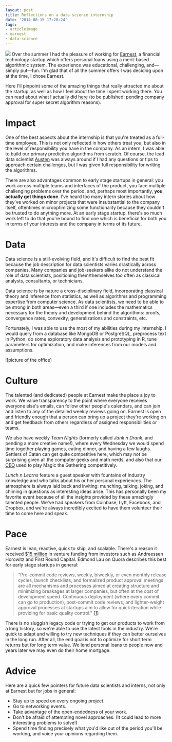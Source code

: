 ```yaml
---
layout: post
title: Reflections on a data science internship
date: '2014-08-15 17:28:24'
tags:
- articleimage
- earnest
- data-science
---
```


![](/blog/content/images/2014/Aug/Earnest---Loans-for-living-life--2014-08-15-10-24-43-3.jpg)
Over the summer I had the pleasure of working for [Earnest](https://www.meetearnest.com/), a financial technology startup which offers personal loans using a merit-based algorithmic system. The experience was educational, challenging, and—simply put—fun. I'm glad that of all the summer offers I was deciding upon at the time, I chose  Earnest.

Here I'll pinpoint some of the amazing things that really attracted me about the startup, as well as how I feel about the time I spent working there. You can read about what I actually did [here](http://not.a.website) (to be published: pending company approval for super secret algorithm reasons).

# Impact

One of the best aspects about the internship is that you're treated as a full-time employee. This is not only reflected in how others treat you, but also in the level of responsibility you have in the company. As an intern, I was able to build our primary predictive algorithms from scratch. Of course, the lead data scientist [Austen](https://twitter.com/austenhead) was always around if I had any questions or tips to approach certain challenges, but I was given full responsibility for writing the algorithms.

There are also advantages common to early stage startups in general: you work across multiple teams and interfaces of the product, you face multiple challenging problems over the period, and, perhaps most importantly, **you actually get things done**. I've heard too many intern stories about how they've worked on minor projects that were insubstantial to the company itself, oftentimes microoptimizing some functionality because they couldn't be trusted to do anything more. At an early stage startup, there's so much work left to do that you're bound to find one which is beneficial for both you in terms of your interests and the company in terms of its future.

# Data
Data science is a still-evolving field, and it's difficult to find the best fit because the job description for data scientists varies drastically across companies. Many companies and job-seekers alike do not understand the role of data scientists, positioning them/themselves too often as classical analysts, consultants, or technicians.

Data science is by nature a cross-disciplinary field, incorporating classical theory and inference from statistics, as well as algorithms and programming expertise from computer science. As data scientists, we need to be able to be strong in both areas—even a third if one includes the mathematics necessary for the theory and development behind the algorithms: proofs, convergence rates, convexity, generalizations and constraints, etc.

Fortunately, I was able to use the most of my abilities during my internship. I would query from a database like MongoDB or PostgreSQL, preprocess text in Python, do some exploratory data analysis and prototyping in R, tune parameters for optimization, and make inferences from our models and assumptions.

<!--
Coding-wise, I improved my knowledge of awesome packages in R like `ggplot2`, `googleVis`, `plyr`, and `knitr`, and modules in Python like `pandas`, `scipy`, `scikit-learn`, and how our results in the modeling side and metric reporting would be applied in other teams such as marketing and underwriting/risk.
-->

![picture of the office]

# Culture

The talented (and dedicated) people at Earnest make the place a joy to work. We value transparency to the point where everyone receives everyone else's emails, can follow other people's calendars, and can join and listen to any of the detailed weekly reviews going on. Earnest is open and friendly enough that a person can bring up a project they're working on and get feedback from others regardless of assigned responsibilities or teams.

We also have weekly *Team Nights* (formerly called *Jank n Drank*, and pending a more creative name!), where every Wednesday we would spend time together playing games, eating dinner, and having a few laughs. Settlers of Catan can get quite competitive here, which may not be surprising given all the computer geeks and math nerds, and also that our [CEO](https://twitter.com/louisberyl) used to play Magic the Gathering competitively.

*Lunch n Learns* feature a guest speaker with fountains of industry knowledge and who talks about his or her personal experiences. The atmosphere is always laid back and inviting: munching, talking, joking, and chiming in questions as interesting ideas arise. This has personally been my favorite event because of all the insights provided by these amazingly talented people. We've had speakers from Coinbase, Lyft, Facebook, and Dropbox, and we're always incredibly excited to have them volunteer their time to come here and speak.


# Pace

Earnest is lean, reactive, quick to ship, and scalable. There's a reason it received [$15 million](http://www.crunchbase.com/organization/earnest) in venture funding from investors such as Andreessen Horowitz and First Round Capital. Edmond Lau on Quora describes this best for early stage startups in general: 
> "Pre-commit code reviews, weekly, biweekly, or even monthly release cycles, launch checklists, and formalized product approval meetings are all mechanisms and processes aimed at creating structure and minimizing breakages at larger companies, but often at the cost of development speed. Continuous deployment (where every commit can go to production), post-commit code reviews, and lighter-weight approval processes at startups aim to allow for quick iteration while providing for basic quality control." [[1]](http://qr.ae/MQD17)

There is no sluggish legacy code or trying to get our products to work from a long history, so we're able to use the latest tools in the industry. We're quick to adapt and willing to try new techniques if they can better ourselves in the long run. After all, the end goal is not to optimize for short term returns but for long term value. We lend personal loans to people now and years later we may even do their home mortgage.


# Advice

Here are a quick few pointers for future data scientists and interns, not only at Earnest but for jobs in general:

* Stay up to speed on every ongoing project.
* Go to networking events.
* Take advantage of the open-endedness of your work.
* Don't be afraid of attempting novel approaches. (It could lead to more interesting problems to solve!)
* Spend time finding precisely what you'd like out of the period you'll be working, and voice your opinions regarding them.